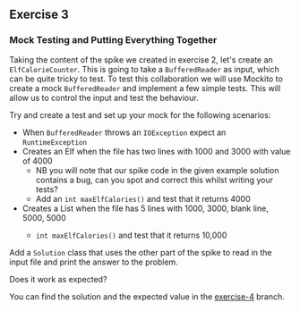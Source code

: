 ## Exercise 3
### Mock Testing and Putting Everything Together

Taking the content of the spike we created in exercise 2, let's create an `ElfCalorieCounter`.
This is going to take a `BufferedReader` as input, which can be quite tricky to test.
To test this collaboration we will use Mockito to create a mock `BufferedReader` and implement a few simple tests.
This will allow us to control the input and test the behaviour.

Try and create a test and set up your mock for the following scenarios:
* When `BufferedReader` throws an `IOException` expect an `RuntimeException`
* Creates an Elf when the file has two lines with 1000 and 3000 with value of 4000
   * NB you will note that our spike code in the given example solution contains a bug, can you spot and correct this whilst writing your tests? 
   * Add an `int maxElfCalories()` and test that it returns 4000
* Creates a List<Elf> when the file has 5 lines with 1000, 3000, blank line, 5000, 5000
   * `int maxElfCalories()` and test that it returns 10,000

Add a `Solution` class that uses the other part of the spike to read in the input file and print the answer to the problem.

Does it work as expected?

You can find the solution and the expected value in the [exercise-4](https://github.com/rocketstack-matt/advent-of-tdd/tree/exercise-4-refactor) branch.